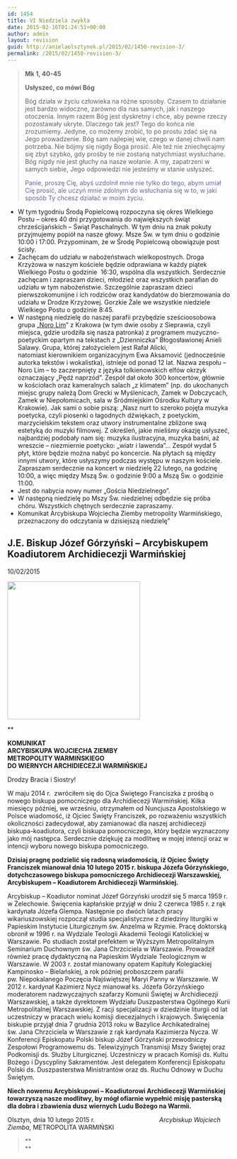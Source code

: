 ```yaml
---
id: 1454
title: VI Niedziela zwykła
date: 2015-02-16T01:24:51+00:00
author: admin
layout: revision
guid: http://anielaolsztynek.pl/2015/02/1450-revision-3/
permalink: /2015/02/1450-revision-3/
---
```

> **Mk 1, 40-45**
> 
> **Usłyszeć, co mówi Bóg**
> 
> Bóg działa w życiu człowieka na różne sposoby. Czasem to działanie jest bardzo widoczne, zarówno dla nas samych, jak i naszego otoczenia. Innym razem Bóg jest dyskretny i chce, aby pewne rzeczy pozostawały ukryte. Dlaczego tak jest? Tego do końca nie zrozumiemy. Jedyne, co możemy zrobić, to po prostu zdać się na Jego prowadzenie. Bóg sam najlepiej wie, czego w danej chwili nam potrzeba. Nie bójmy się nigdy Boga prosić. Ale też nie zniechęcajmy się zbyt szybko, gdy prośby te nie zostaną natychmiast wysłuchane. Bóg nigdy nie jest głuchy na nasze wołanie. A my, zapatrzeni w samych siebie, Jego odpowiedzi nie jesteśmy w stanie usłyszeć.
> 
> <span style="color: #666699;">Panie, proszę Cię, abyś uzdolnił mnie nie tylko do tego, abym umiał Cię prosić, ale uczyń mnie zdolnym do wsłuchania się w to, w jaki sposób Ty chcesz działać w moim życiu.</span>

  * W tym tygodniu Środą Popielcową rozpoczyna się okres Wielkiego Postu &#8211; okres 40 dni przygotowania do największych świąt chrześcijańskich &#8211; Świąt Paschalnych. W tym dniu na znak pokuty przyjmujemy popiół na nasze głowy. Msze Św. w tym dniu o godzinie 10:00 i 17:00. Przypominam, że w Środę Popielcową obowiązuje post ścisły.
  * Zachęcam do udziału w nabożeństwach wielkopostnych. Droga Krzyżowa w naszym kościele będzie odprawiana w każdy piątek Wielkiego Postu o godzinie  16:30, wspólna dla wszystkich. Serdecznie zachęcam i zapraszam dzieci, młodzież oraz wszystkich parafian do udziału w tym nabożeństwie. Szczególnie zapraszam dzieci pierwszokomunijne i ich rodziców oraz kandydatów do bierzmowania do udziału w Drodze Krzyżowej. Gorzkie Żale we wszystkie niedziele Wielkiego Postu o godzinie 8:45.
  * W następną niedzielę do naszej parafii przybędzie sześcioosobowa grupa &#8222;[Noro Lim](http://www.norolim.pl/StronaGlowna)&#8221; z Krakowa (w tym dwie osoby z Sieprawia, czyli miejsca, gdzie urodziła się nasza patronka) z programem muzyczno-poetyckim opartym na tekstach z &#8222;Dzienniczka&#8221; Błogosławionej Anieli Salawy. Grupa, której założycielem jest Rafał Alicki, natomiast kierownikiem organizacyjnym Ewa Aksamović (jednocześnie autorka tekstów i wokalistka), istnieje od ponad 12 lat. Nazwa zespołu &#8211; Noro Lim &#8211; to zaczerpnięty z języka tolkienowskich elfów okrzyk oznaczający „Pędź naprzód”. Zespół dał około 300 koncertów, głównie w kościołach oraz kameralnych salach &#8222;z klimatem&#8221; (np. do ukochanych miejsc grupy należą Dom Grecki w Myślenicach, Zamek w Dobczycach, Zamek w Niepołomicach, sala w Śródmiejskim Ośrodku Kultury w Krakowie). Jak sami o sobie piszą: &#8222;Nasz nurt to szeroko pojęta muzyka poetycka, czyli piosenki o łagodnych dźwiękach, z poetyckim, marzycielskim tekstem oraz utwory instrumentalne zbliżone swą estetyką do muzyki filmowej. Z określeń, jakie mieliśmy okazję usłyszeć, najbardziej podobały nam się: muzyka ilustracyjna, muzyka baśni, aż wreszcie &#8211; niezmiernie poetycko: &#8222;wiatr i lawenda&#8221;&#8230; Zespół wydał 5 płyt, które będzie można nabyć po koncercie. Na płytach są między innymi utwory, które usłyszymy podczas występu w naszym kościele. Zapraszam serdecznie na koncert w niedzielę 22 lutego, na godzinę 10:00, a więc między Mszą Św. o godzinie 9:00 a Mszą Św. o godzinie 11:00.
  * Jest do nabycia nowy numer &#8222;Gościa Niedzielnego&#8221;.
  * W następną niedzielę po Mszy Św. niedzielnej odbędzie się próba chóru. Wszystkich chętnych serdecznie zapraszamy.
  * Komunikat Arcybiskupa Wojciecha Ziemby metropolity Warmińskiego, przeznaczony do odczytania w dzisiejszą niedzielę&#8221;

## J.E. Biskup Józef Górzyński &#8211; Arcybiskupem Koadiutorem Archidiecezji Warmińskiej

<div>
  10/02/2015
</div>

[](http://archwarmia.pl/aktualno-ci/2015/luty/j-e-biskup-jozef-gorzy-ski-arcybiskupem-koadiutorem-archidiecezji-warmi-skiej/)

<img src="http://archwarmia.pl/assets/bp-JG2.jpg" alt="" width="300" height="311" /> 

**</p> 

</strong>**KOMUNIKAT  
ARCYBISKUPA WOJCIECHA ZIEMBY  
METROPOLITY WARMIŃSKIEGO  
DO WIERNYCH ARCHIDIECEZJI WARMIŃSKIEJ**

Drodzy Bracia i Siostry!

W maju 2014 r.  zwróciłem się do Ojca Świętego Franciszka z prośbą o nowego biskupa pomocniczego dla Archidiecezji Warmińskiej. Kilka miesięcy później, we wrześniu, otrzymałem od Nuncjusza Apostolskiego w Polsce wiadomość, iż Ojciec Święty Franciszek, po rozważeniu wszystkich okoliczności zadecydował, aby zamianować dla naszej archidiecezji biskupa-koadiutora, czyli biskupa pomocniczego, który będzie wyznaczony jako mój następca. Serdecznie dziękuję za modlitwę w mojej intencji oraz w intencji wyboru nowego biskupa pomocniczego.

**Dzisiaj pragnę podzielić się radosną wiadomością, iż Ojciec Święty Franciszek mianował dnia 10 lutego 2015 r. biskupa Józefa Górzyńskiego, dotychczasowego biskupa pomocniczego Archidiecezji Warszawskiej, Arcybiskupem – Koadiutorem Archidiecezji Warmińskiej.**

Arcybiskup – Koadiutor nominat Józef Górzyński urodził się 5 marca 1959 r. w Żelechowie. Święcenia kapłańskie przyjął w dniu 2 czerwca 1985 r. z rąk kardynała Józefa Glempa. Następnie po dwóch latach pracy wikariuszowskiej rozpoczął studia specjalistyczne z dziedziny liturgiki w Papieskim Instytucie Liturgicznym św. Anzelma w Rzymie. Pracę doktorską obronił w 1996 r. na Wydziale Teologii Akademii Teologii Katolickiej w Warszawie. Po studiach został prefektem w Wyższym Metropolitalnym Seminarium Duchownym św. Jana Chrzciciela w Warszawie. Prowadził również pracę dydaktyczną na Papieskim Wydziale Teologicznym w Warszawie. W 2003 r. został mianowany opatem Kapituły Kolegiackiej Kampinosko &#8211; Bielańskiej, a rok później proboszczem parafii pw. Niepokalanego Poczęcia Najświętszej Maryi Panny w Warszawie. W 2012 r. kardynał Kazimierz Nycz mianował ks. Józefa Górzyńskiego moderatorem nadzwyczajnych szafarzy Komunii Świętej w Archidiecezji Warszawskiej, a także dyrektorem Wydziału Duszpasterstwa Ogólnego Kurii Metropolitalnej Warszawskiej. Z racji specjalizacji w dziedzinie liturgii od lat uczestniczy w pracach wielu komisji diecezjalnych i krajowych. Święcenia biskupie przyjął dnia 7 grudnia 2013 roku w Bazylice Archikatedralnej św. Jana Chrzciciela w Warszawie z rąk kardynała Kazimierza Nycza. W Konferencji Episkopatu Polski biskup Józef Górzyński przewodniczy Zespołowi Programowemu ds. Telewizyjnych Transmisji Mszy Świętej oraz Podkomisji ds. Służby Liturgicznej. Uczestniczy w pracach Komisji ds. Kultu Bożego i Dyscypliny Sakramentów. Jest delegatem Konferencji Episkopatu Polski ds. Duszpasterstwa Ministrantów oraz ds. Ruchu Odnowy w Duchu Świętym.

**Niech nowemu Arcybiskupowi &#8211; Koadiutorowi Archidiecezji Warmińskiej towarzyszą nasze modlitwy, by mógł ofiarnie wypełnić misję pasterską dla dobra i zbawienia dusz wiernych Ludu Bożego na Warmii.**

Olsztyn, dnia 10 lutego 2015 r.                                     _Arcybiskup_ _Wojciech Ziemba,_ METROPOLITA WARMIŃSKI

> **  
>**